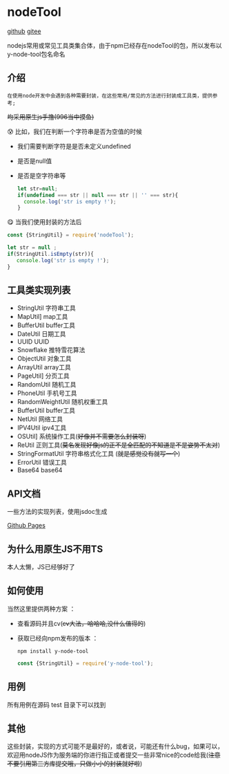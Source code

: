 # nodeTool

[github](https://github.com/yichengxian/nodeTool)  [gitee](https://gitee.com/yichengxian/nodeTool)

nodejs常用或常见工具类集合体，由于npm已经存在nodeTool的包，所以发布以y-node-tool包名命名

## 介绍
 	在使用node开发中会遇到各种需要封装，在这些常用/常见的方法进行封装成工具类，提供参考;
~~均采用原生js手撸(996当中摸鱼)~~

:cold_sweat: 比如，我们在判断一个字符串是否为空值的时候

- 我们需要判断字符是是否未定义undefined

- 是否是null值

- 是否是空字符串等

  ```javascript
  let str=null;
  if(undefined === str || null === str || '' === str){
  	console.log('str is empty !');
  }
  ```

:yum: 当我们使用封装的方法后

```javascript
const {StringUtil} = require('nodeTool');

let str = null ;
if(StringUtil.isEmpty(str)){
   console.log('str is empty !');
}
```



## 工具类实现列表

- StringUtil 字符串工具
- MapUtil] map工具
- BufferUtil buffer工具
- DateUtil 日期工具
- UUID UUID 
- Snowflake 推特雪花算法
- ObjectUtil 对象工具
- ArrayUtil array工具
- PageUtil] 分页工具
- RandomUtil 随机工具
- PhoneUtil 手机号工具
- RandomWeightUtil 随机权重工具
- BufferUtil buffer工具
- NetUtil 网络工具
- IPV4Util ipv4工具
- OSUtil] 系统操作工具(~~好像并不需要怎么封装呀~~)
- ReUtil 正则工具(~~莫名发现好像js的正不是全匹配的不知道是不是姿势不太对~~)
- StringFormatUtil 字符串格式化工具 (~~就是感觉没有就写一个~~)
- ErrorUtil 错误工具
- Base64 base64




## API文档 
 一些方法的实现列表，使用jsdoc生成

[Github Pages](https://yichengxian.github.io/nodeTool-doc/index.html)

## 为什么用原生JS不用TS
本人太懒，JS已经够好了

## 如何使用
当然这里提供两种方案 ：

-  查看源码并且cv(~~cv大法，哈哈哈,没什么值得的~~)

- 获取已经向npm发布的版本 ：

  ```shell
  npm install y-node-tool
  ```

  ```javascript
  const {StringUtil} = require('y-node-tool');
  ```

  

## 用例

所有用例在源码 test 目录下可以找到



## 其他

这些封装，实现的方式可能不是最好的，或者说，可能还有什么bug，如果可以，欢迎用nodeJS作为服务端的你进行指正或者提交一些非常nice的code给我(~~注意不要引用第三方库提交哦，只做小小的封装就好啦~~)
